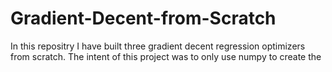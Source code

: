 # Gradient-Decent-from-Scratch
In this repositry I have built three gradient decent regression optimizers from scratch. The intent of this project was to only use numpy to create the 
